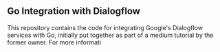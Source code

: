 ## Go Integration with Dialogflow
This repository contains the code for integrating Google's Dialogflow services with Go, initially put together as part of a medium tutorial by the former owner. For more informati
